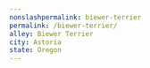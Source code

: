 ```yaml
---
﻿nonslashpermalink: biewer-terrier
permalink: /biewer-terrier/
alley: Biewer Terrier
city: Astoria
state: Oregon
---
```

